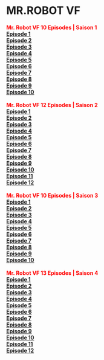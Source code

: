 <head>
<title>MR.ROBOT</title>
</head>
<body>
<h1>MR.ROBOT VF</h1>
 <b><div style="font-weight:bold;color:#ff0000">Mr. Robot VF 10 Episodes | Saison 1</div></b>
<b><a rel="external nofollow" target="_blank" href="https://1fichier.com/?zgrzw4awt46c65jqr8u1&af=2579981">Episode 1</a></b><br>
<b><a rel="external nofollow" target="_blank" href="https://1fichier.com/?wqmtfgvisk2soeq7l2a0&af=2579981">Episode 2</a></b><br>
<b><a rel="external nofollow" target="_blank" href="https://1fichier.com/?w8xtuebflgmvnyywayf9&af=2579981">Episode 3</a></b><br>
<b><a rel="external nofollow" target="_blank" href="https://1fichier.com/?iv206t8gt5t56k1gz6u0&af=2579981">Episode 4</a></b><br>
<b><a rel="external nofollow" target="_blank" href="https://1fichier.com/?ehpp1592k31g6w7u4qjq&af=2579981">Episode 5</a></b><br>
<b><a rel="external nofollow" target="_blank" href="https://1fichier.com/?0i511hprfcwjf6koux2s&af=2579981">Episode 6</a></b><br>
<b><a rel="external nofollow" target="_blank" href="https://1fichier.com/?w32vtr75vogstt7qx21a&af=2579981">Episode 7</a></b><br>
<b><a rel="external nofollow" target="_blank" href="https://1fichier.com/?hhwqjtk9zewjl2317gx8&af=2579981">Episode 8</a></b><br>
<b><a rel="external nofollow" target="_blank" href="https://1fichier.com/?bildgximsuy9d046w0hx&af=2579981">Episode 9</a></b><br>
<b><a rel="external nofollow" target="_blank" href="https://1fichier.com/?dies8vwv2o4cddyefn4j&af=2579981">Episode 10</a></b><br>
<br/>
<b><div style="font-weight:bold;color:#ff0000">Mr. Robot VF 12 Episodes | Saison 2</div></b>
<b><a rel="external nofollow" target="_blank" href="https://1fichier.com/?5zwpww5yan&af=2891723">Episode 1</a></b><br>
<b><a rel="external nofollow" target="_blank" href="https://1fichier.com/?yd3cr8lsdt&af=2891723">Episode 2</a></b><br>
<b><a rel="external nofollow" target="_blank" href="https://1fichier.com/?b1sodaq4ry9j1p9kh5k0&af=2891723">Episode 3</a></b><br>
<b><a rel="external nofollow" target="_blank" href="https://1fichier.com/?ul4agi8j4h1rap9uob4s&af=2891723">Episode 4</a></b><br>
<b><a rel="external nofollow" target="_blank" href="https://1fichier.com/?bysfxo3y5m8qpehuaqrg&af=2891723">Episode 5</a></b><br>
<b><a rel="external nofollow" target="_blank" href="https://1fichier.com/?52wlwwbs4x4kkm4lbcrr&af=2891723">Episode 6</a></b><br>
<b><a rel="external nofollow" target="_blank" href="https://1fichier.com/?qi86lt15e1q1rvbw950c&af=2891723">Episode 7</a></b><br>
<b><a rel="external nofollow" target="_blank" href="https://1fichier.com/?wrcf712zasgel12a79w6&af=2891723">Episode 8</a></b><br>
<b><a rel="external nofollow" target="_blank" href="https://1fichier.com/?awxoe441lhpzkxhpez25&af=2891723">Episode 9</a></b><br>
<b><a rel="external nofollow" target="_blank" href="https://1fichier.com/?iamx7iflvdetw93oambz&af=2891723">Episode 10</a></b><br>
<b><a rel="external nofollow" target="_blank" href="https://1fichier.com/?5kenbeauzb9mor8a8q8r&af=2891723">Episode 11</a></b><br>
<b><a rel="external nofollow" target="_blank" href="https://1fichier.com/?lh2su43xmj00bj6v0r70&af=2891723">Episode 12</a></b><br>
<br/>
<b><div style="font-weight:bold;color:#ff0000">Mr. Robot VF 10 Episodes | Saison 3</div></b>
<b><a rel="external nofollow" target="_blank" href="https://1fichier.com/?hx8677qi0l&af=2891723">Episode 1</a></b><br>
<b><a rel="external nofollow" target="_blank" href="https://1fichier.com/?3l72xr4sl4dvilp06wy3&af=2891723">Episode 2</a></b><br>
<b><a rel="external nofollow" target="_blank" href="https://1fichier.com/?zl2lrgca9m72uhiiauy3&af=2891723">Episode 3</a></b><br>
<b><a rel="external nofollow" target="_blank" href="https://1fichier.com/?ah009l5da67j066vh3v2&af=2891723">Episode 4</a></b><br>
<b><a rel="external nofollow" target="_blank" href="https://1fichier.com/?uaaml7yr5h0s5pj9flry&af=2891723">Episode 5</a></b><br>
<b><a rel="external nofollow" target="_blank" href="https://1fichier.com/?5zwenigzjq2zkalf3qki&af=2579981">Episode 6</a></b><br>
<b><a rel="external nofollow" target="_blank" href="https://1fichier.com/?qx82o1rwi6ovxo1vxqeb&af=2891723">Episode 7</a></b><br>
<b><a rel="external nofollow" target="_blank" href="https://1fichier.com/?0xn8hddfp9g1c060wi3y&af=2891723">Episode 8</a></b><br>
<b><a rel="external nofollow" target="_blank" href="https://1fichier.com/?1l334h6zfkz0in58f2t5&af=2891723">Episode 9</a></b><br>
<b><a rel="external nofollow" target="_blank" href="https://1fichier.com/?0c2sv5qj8wdwd0ffyoos&af=2891723">Episode 10</a></b><br>
<br/>
<b><div style="font-weight:bold;color:#ff0000">Mr. Robot VF 13 Episodes | Saison 4</div></b>
<b><a rel="external nofollow" target="_blank" href="https://1fichier.com/?f20255gdhn5rbyfg5jq4&af=2579981">Episode 1</a></b><br>
<b><a rel="external nofollow" target="_blank" href="https://1fichier.com/?5qeg16vw5k3z750hcy91&af=2579981">Episode 2</a></b><br>
<b><a rel="external nofollow" target="_blank" href="https://1fichier.com/?2fk3ndqtfix802vabq56&af=3098520">Episode 3</a></b><br>
<b><a rel="external nofollow" target="_blank" href="https://1fichier.com/?vpyya1pmcke9zcqlhznb&af=2579981">Episode 4</a></b><br>
<b><a rel="external nofollow" target="_blank" href="https://1fichier.com/?cxyxg94w4xk9sjv148jw&af=2579981">Episode 5</a></b><br>
<b><a rel="external nofollow" target="_blank" href="https://1fichier.com/?usihgj4hi0lxo8aho1n5&af=2579981">Episode 6</a></b><br>
<b><a rel="external nofollow" target="_blank" href="https://1fichier.com/?9mj3315vg6256rbzof64&af=2579981">Episode 7</a></b><br>
<b><a rel="external nofollow" target="_blank" href="https://1fichier.com/?b885j5agl4le8o6jy8vg&af=3098520">Episode 8</a></b><br>
<b><a rel="external nofollow" target="_blank" href="https://1fichier.com/?c7yfv8dkgieln5e9tfcz&af=2579981">Episode 9</a></b><br>
<b><a rel="external nofollow" target="_blank" href="https://1fichier.com/?qw30pbagp4wuqqpw02ck&af=3098520">Episode 10</a></b><br>
<b><a rel="external nofollow" target="_blank" href="https://1fichier.com/?845yol9ndmc87zyb46h1&af=2579981">Episode 11</a></b><br>
<b><a rel="external nofollow" target="_blank" href="https://1fichier.com/?adiuvu61ox0brttp2c8d&af=3098520">Episode 12</a></b><br>
<br/>
</body>
